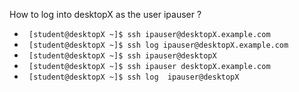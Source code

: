 How to log into desktopX as the user ipauser ?

* ` [student@desktopX ~]$ ssh ipauser@desktopX.example.com`
* ` [student@desktopX ~]$ ssh log ipauser@desktopX.example.com`
* ` [student@desktopX ~]$ ssh ipauser@desktopX`
* ` [student@desktopX ~]$ ssh ipauser desktopX.example.com`
* ` [student@desktopX ~]$ ssh log  ipauser@desktopX`
